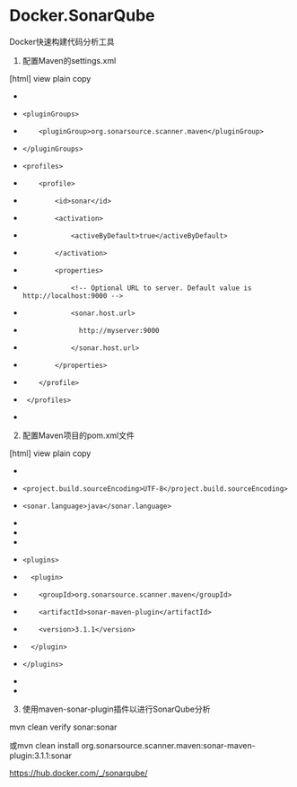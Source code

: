 # Docker.SonarQube
Docker快速构建代码分析工具

1) 配置Maven的settings.xml

[html] view plain copy

- <settings>
-     <pluginGroups>
-         <pluginGroup>org.sonarsource.scanner.maven</pluginGroup>
-     </pluginGroups>
-     <profiles>
-         <profile>
-             <id>sonar</id>
-             <activation>
-                 <activeByDefault>true</activeByDefault>
-             </activation>
-             <properties>
-                 <!-- Optional URL to server. Default value is http://localhost:9000 -->
-                 <sonar.host.url>
-                   http://myserver:9000
-                 </sonar.host.url>
-             </properties>
-         </profile>
-      </profiles>
- </settings>

2) 配置Maven项目的pom.xml文件

[html] view plain copy

-   <properties>
-     <project.build.sourceEncoding>UTF-8</project.build.sourceEncoding>
-     <sonar.language>java</sonar.language>
-   </properties>
-   <build>
-   <pluginManagement>
-     <plugins>
-       <plugin>
-         <groupId>org.sonarsource.scanner.maven</groupId>
-         <artifactId>sonar-maven-plugin</artifactId>
-         <version>3.1.1</version>
-       </plugin>
-     </plugins>
-   </pluginManagement>
- </build>

3) 使用maven-sonar-plugin插件以进行SonarQube分析

mvn clean verify sonar:sonar

或mvn clean install org.sonarsource.scanner.maven:sonar-maven-plugin:3.1.1:sonar


https://hub.docker.com/_/sonarqube/